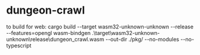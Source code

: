 # dungeon-crawl

to build for web:
cargo build --target wasm32-unknown-unknown --release --features=opengl
wasm-bindgen .\target\wasm32-unknown-unknown\release\dungeon_crawl.wasm --out-dir ./pkg/ --no-modules --no-typescript
